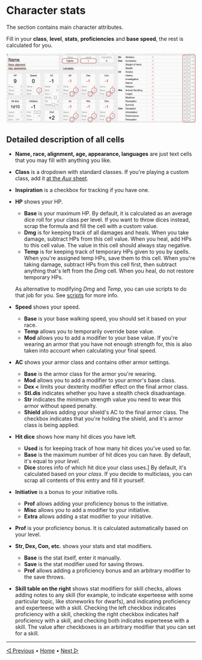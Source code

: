# Character stats

The section contains main character attributes.

Fill in your **class**, **level**, **stats**, **proficiencies** and **base speed**,
the rest is calculated for you.

<img alt="Base stats" src="./img/base-stats.png" width="600">

## Detailed description of all cells

- **Name, race, alignment, age, appearance, languages** are just text cells that you may fill with anything you like.

- **Class** is a dropdown with standard classes. If you're playing a custom class,
  add it [at the *Aux* sheet](./08_aux_sheet_and_formulas.md).

- **Inspiration** is a checkbox for tracking if you have one.

- **HP** shows your HP.
  - **Base** is your maximum HP.
    By default, it is calculated as an average dice roll for your class per level.
    If you want to throw dices instead, scrap the formula and fill the cell with a custom value.
  - **Dmg** is for keeping track of all damages and heals.
    When you take damage, subtract HPs from this cell value.
    When you heal, add HPs to this cell value.
    The value in this cell should always stay negative.
  - **Temp** is for keeping track of temporary HPs given to you by spells.
    When you're assigned temp HPs, save them to this cell.
    When you're taking damage, subtract HPs from this cell first,
    then subtract anything that's left from the *Dmg* cell.
    When you heal, do not restore temporary HPs.

  As alternative to modifying *Dmg* and *Temp*,
  you can use scripts to do that job for you.
  See [scripts](./07_scripts.md) for more info.

- **Speed** shows your speed.
  - **Base** is your base walking speed, you should set it based on your race.
  - **Temp** allows you to temporarily override base value.
  - **Mod** allows you to add a modifier to your base value.
    If you're wearing an armor that you have not enough strength for,
    this is also taken into account when calculating your final speed.

- **AC** shows your armor class and contains other armor settings.
  - **Base** is the armor class for the armor you're wearing.
  - **Mod** allows you to add a modifier to your armor's base class.
  - **Dex <** limits your dexterity modifier effect on the final armor class.
  - **Stl.dis** indicates whether you have a stealth check disadvantage.
  - **Str** indicates the minimum strength value you need to wear this armor without speed penalty.
  - **Shield** allows adding your shield's AC to the final armor class.
    The checkbox indicates that you're holding the shield, and it's armor class is being applied.

- **Hit dice** shows how many hit dices you have left.
  - **Used** is for keeping track of how many hit dices you've used so far.
  - **Base** is the maximum number of hit dices you can have.
      By default, it's equal to your *level*.
  - **Dice** stores info of which hit dice your class uses.]
    By default, it's calculated based on your *class*.
    If you decide to multiclass, you can scrap all contents of this entry and fill it yourself.

- **Initiative** is a bonus to your initiative rolls.
  - **Prof** allows adding your proficiency bonus to the initiative.
  - **Misc** allows you to add a modifier to your initiative.
  - **Extra** allows adding a stat modifier to your initiative.

- **Prof** is your proficiency bonus.
  It is calculated automatically based on your level.

- **Str, Dex, Con, etc.** shows your stats and stat modifiers.
  - **Base** is the stat itself, enter it manually.
  - **Save** is the stat modifier used for saving throws.
  - **Prof** allows adding a proficiency bonus and an arbitrary modifier to the save throws.

- **Skill table on the right** shows stat modifiers for skill checks,
  allows adding notes to any skill
  (for example, to indicate experteese with some particular topic, like stoneworks for dwarfs),
  and indicating proficiency and experteese with a skill.
  Checking the left checkbox indicates proficiency with a skill,
  checking the right checkbox indicates half proficiency with a skill,
  and checking both indicates experteese with a skill.
  The value after checkboxes is an arbitrary modifier that you can set for a skill.

----

[◁ Previous](./01_intro.md) • [Home](./README.md#docs) • [Next ▷](./03_features_and_notes.md)

